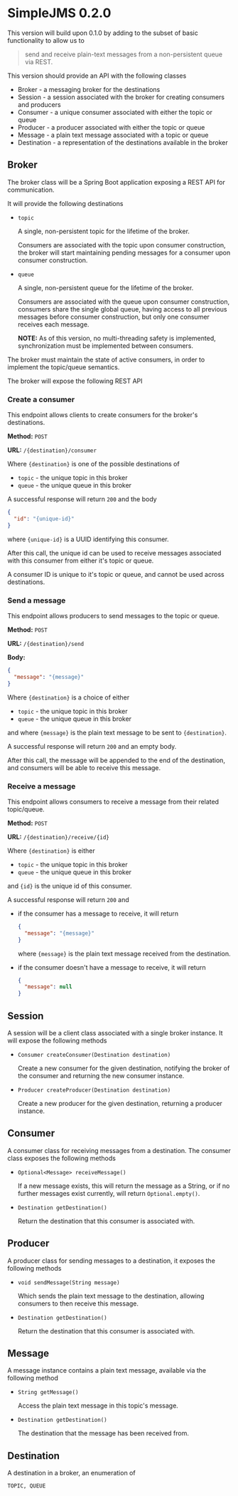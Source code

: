 # SimpleJMS 0.2.0

This version will build upon 0.1.0 by adding to the subset of basic functionality to allow us to
>   send and receive plain-text messages from a non-persistent queue via REST.

This version should provide an API with the following classes
+   Broker - a messaging broker for the destinations
+   Session - a session associated with the broker for creating consumers and producers
+   Consumer - a unique consumer associated with either the topic or queue
+   Producer - a producer associated with either the topic or queue
+   Message - a plain text message associated with a topic or queue
+   Destination - a representation of the destinations available in the broker

## Broker
The broker class will be a Spring Boot application exposing a REST API for communication.

It will provide the following destinations
+   `topic`

    A single, non-persistent topic for the lifetime of the broker.
    
    Consumers are associated with the topic upon consumer construction,
    the broker will start maintaining pending messages for a consumer
    upon consumer construction.
    
+   `queue`

    A single, non-persistent queue for the lifetime of the broker.

    Consumers are associated with the queue upon consumer construction,
    consumers share the single global queue, having access to all previous
    messages before consumer construction, but only one consumer receives each
    message.

    **NOTE:** As of this version, no multi-threading safety is implemented,
    synchronization must be implemented between consumers.

The broker must maintain the state of active consumers, in order to implement the
topic/queue semantics.

The broker will expose the following REST API

### Create a consumer
This endpoint allows clients to create consumers for the broker's destinations.

**Method:** `POST`

**URL:** `/{destination}/consumer` 

Where `{destination}` is one of the possible destinations of
+   `topic` - the unique topic in this broker
+   `queue` - the unique queue in this broker

A successful response will return `200` and the body 
```json
{
  "id": "{unique-id}"
}
```
where `{unique-id}` is a UUID identifying this consumer.

After this call, the unique id can be used to receive messages associated with this consumer from
either it's topic or queue.

A consumer ID is unique to it's topic or queue, and cannot be used across destinations.
    
### Send a message
This endpoint allows producers to send messages to the topic or queue.

**Method:** `POST`

**URL:** `/{destination}/send`

**Body:** 
```json
{
  "message": "{message}"
}
```

Where `{destination}` is a choice of either
+   `topic` - the unique topic in this broker
+   `queue` - the unique queue in this broker

and where `{message}` is the plain text message to be sent to `{destination}`.

A successful response will return `200` and an empty body.

After this call, the message will be appended to the end of the destination, and consumers will be
able to receive this message.

### Receive a message
This endpoint allows consumers to receive a message from their related topic/queue.

**Method:** `POST`

**URL:** `/{destination}/receive/{id}`

Where `{destination}` is either
+   `topic` - the unique topic in this broker
+   `queue` - the unique queue in this broker

and `{id}` is the unique id of this consumer.

A successful response will return `200` and

+   if the consumer has a message to receive, it will return

    ```json
    {
      "message": "{message}"
    }
    ```
    
    where `{message}` is the plain text message received from the destination.

+   if the consumer doesn't have a message to receive, it will return

    ```json
    {
      "message": null
    }
    ```

## Session
A session will be a client class associated with a single broker instance.
It will expose the following methods

+   `Consumer createConsumer(Destination destination)`

    Create a new consumer for the given destination, notifying the broker of the consumer
    and returning the new consumer instance.
    
+   `Producer createProducer(Destination destination)`

    Create a new producer for the given destination, returning a producer instance.
    
## Consumer
A consumer class for receiving messages from a destination.  The consumer class exposes the following methods

+   `Optional<Message> receiveMessage()`

    If a new message exists, this will return the message as a String, or if
    no further messages exist currently, will return `Optional.empty()`.

+   `Destination getDestination()`

    Return the destination that this consumer is associated with.
    
## Producer
A producer class for sending messages to a destination, it exposes the following methods

+   `void sendMessage(String message)`

    Which sends the plain text message to the destination, allowing consumers to then
    receive this message.
    
+   `Destination getDestination()`

    Return the destination that this consumer is associated with.
    
## Message
A message instance contains a plain text message, available via the following method

+   `String getMessage()`

    Access the plain text message in this topic's message.
    
+   `Destination getDestination()`

    The destination that the message has been received from.
    
## Destination
A destination in a broker, an enumeration of
```
TOPIC, QUEUE
```